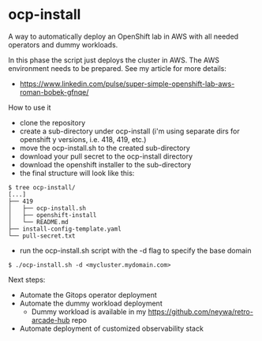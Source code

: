 # ocp-install
A way to automatically deploy an OpenShift lab in AWS with all needed operators and dummy workloads.

In this phase the script just deploys the cluster in AWS. The AWS environment needs to be prepared. See my article for more details:
- https://www.linkedin.com/pulse/super-simple-openshift-lab-aws-roman-bobek-gfnqe/

How to use it
- clone the repository
- create a sub-directory under ocp-install (i'm using separate dirs for openshift y versions, i.e. 418, 419, etc.)
- move the ocp-install.sh to the created sub-directory
- download your pull secret to the ocp-install directory
- download the openshift installer to the sub-directory
- the final structure will look like this:
```
$ tree ocp-install/
[...]
├── 419
│   ├── ocp-install.sh
│   ├── openshift-install
│   └── README.md
├── install-config-template.yaml
└── pull-secret.txt
```

- run the ocp-install.sh script with the -d flag to specify the base domain
```
$ ./ocp-install.sh -d <mycluster.mydomain.com>
```

Next steps:
- Automate the Gitops operator deployment
- Automate the dummy workload deployment
    - Dummy workload is available in my https://github.com/neywa/retro-arcade-hub repo
- Automate deployment of customized observability stack
